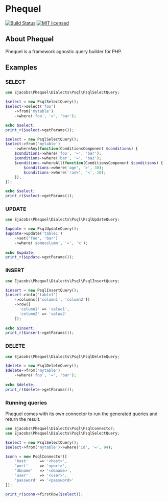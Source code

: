 # Phequel

[![Build Status](https://travis-ci.org/ejacobs/phequel.svg?branch=master)](https://travis-ci.org/ejacobs/phequel)
[![MIT licensed](https://img.shields.io/badge/license-MIT-blue.svg)](https://raw.githubusercontent.com/ejacobs/phequel/master/LICENSE.md)

## About Phequel

Phequel is a framework agnostic query builder for PHP. 

## Examples

### SELECT
```php
use Ejacobs\Phequel\Dialects\Psql\PsqlSelectQuery;

$select = new PsqlSelectQuery();
$select->select('foo')
    ->from('mytable')
    ->where('foo', '=', 'bar');

echo $select;
print_r($select->getParams());

$select = new PsqlSelectQuery();
$select->from('mytable')
    ->whereAny(function(ConditionsComponent $conditions) {
    $conditions->where('foo', '=', 'bar');
    $conditions->where('bar', '=', 'baz');
    $conditions->whereAll(function(ConditionsComponent $conditions) {
        $conditions->where('age', '>', 30);
        $conditions->where('rank', '<', 10);
    });
});

echo $select;
print_r($select->getParams());

```

### UPDATE
```php
use Ejacobs\Phequel\Dialects\Psql\PsqlUpdateQuery;

$update = new PsqlUpdateQuery();
$update->update('table1')
    ->set('foo', 'bar')
    ->where('somecolumn', '=', 'x');
    
echo $update;
print_r($update->getParams());
```

### INSERT
```php
use Ejacobs\Phequel\Dialects\Psql\PsqlInsertQuery;

$insert = new PsqlInsertQuery();
$insert->into('table1')
    ->columns(['column1', 'column2'])
    ->row([
      'column1' => 'value1',
      'column2' => 'value2'
    ]);
    
echo $insert;
print_r($insert->getParams());
```

### DELETE
```php
use Ejacobs\Phequel\Dialects\Psql\PsqlDeleteQuery;

$delete = new PsqlDeleteQuery();
$delete->from('mytable')
    ->where('foo', '=', 'bar');
    
echo $delete;
print_r($delete->getParams());
```

### Running queries
Phequel comes with its own connector to run the generated queries and return the result.
```php
use Ejacobs\Phequel\Dialects\Psql\PsqlConnector;
use Ejacobs\Phequel\Dialects\Psql\PsqlSelectQuery;

$select = new PsqlSelectQuery();
$select->from('mytable')->where('id', '=', 94);

$conn = new PsqlConnector([
    'host'     => '<host>',
    'port'     => '<port>',
    'dbname'   => '<dbname>',
    'user'     => '<user>',
    'password' => '<password>'
]);

print_r($conn->firstRow($select));
```